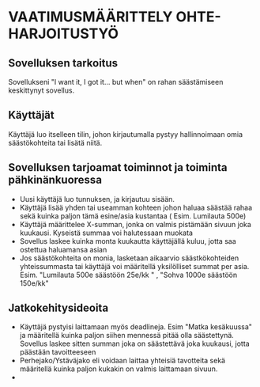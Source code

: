 # **VAATIMUSMÄÄRITTELY OHTE-HARJOITUSTYÖ**

## Sovelluksen tarkoitus  
Sovellukseni "I want it, I got it... but when" on rahan säästämiseen keskittynyt sovellus. 

## Käyttäjät
Käyttäjä luo itselleen tilin, johon kirjautumalla pystyy hallinnoimaan omia säästökohteita tai lisätä niitä. 

## Sovelluksen tarjoamat toiminnot ja toiminta pähkinänkuoressa

  - Uusi käyttäjä luo tunnuksen, ja kirjautuu sisään.  
  - Käyttäjä lisää yhden tai useamman kohteen johon haluaa säästää rahaa sekä kuinka paljon tämä esine/asia kustantaa ( Esim. Lumilauta 500e)  
  - Käyttäjä määrittelee X-summan, jonka on valmis pistämään sivuun joka kuukausi. Kyseistä summaa voi halutessaan muokata
  - Sovellus laskee kuinka monta kuukautta käyttäjällä kuluu, jotta saa ostettua haluamansa asian
  - Jos säästökohteita on monia, lasketaan aikaarvio säästkökohteiden yhteissummasta tai käyttäjä voi määritellä yksilölliset summat per asia. Esim. "Lumilauta 500e säästöön 25e/kk " , "Sohva 1000e säästöön 150e/kk"

## Jatkokehitysideoita

  - Käyttäjä pystyisi laittamaan myös deadlineja. Esim "Matka kesäkuussa" ja määritellä kuinka paljon siihen mennessä pitää olla säästettynä. Sovellus laskee sitten summan joka on säästettävä joka kuukausi, jotta päästään tavoitteeseen
  - Perhejako/Ystäväjako eli voidaan laittaa yhteisiä tavotteita sekä määritellä kuinka paljon kukakin on valmis laittamaan sivuun.
  - 


